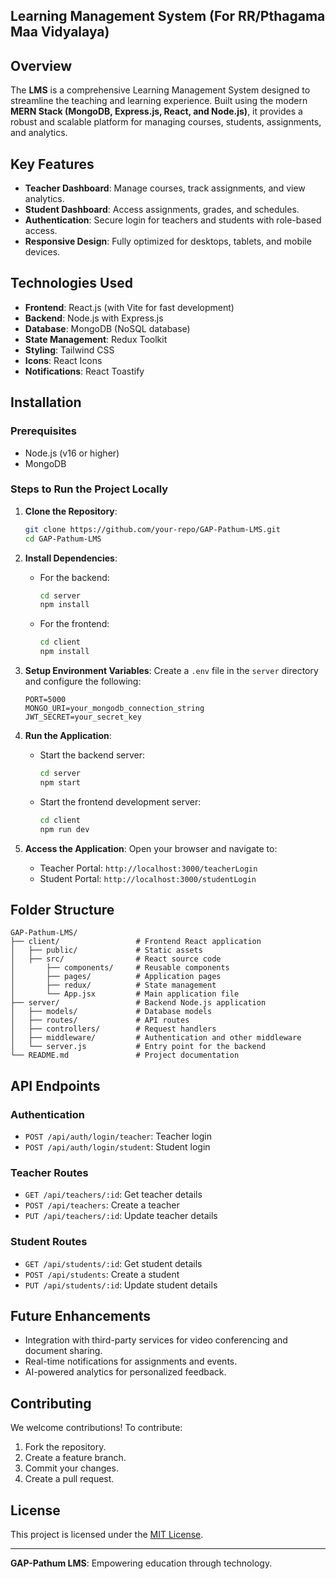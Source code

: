 ## Learning Management System (For RR/Pthagama Maa Vidyalaya)

## Overview
The **LMS** is a comprehensive Learning Management System designed to streamline the teaching and learning experience. Built using the modern **MERN Stack (MongoDB, Express.js, React, and Node.js)**, it provides a robust and scalable platform for managing courses, students, assignments, and analytics.

## Key Features
- **Teacher Dashboard**: Manage courses, track assignments, and view analytics.
- **Student Dashboard**: Access assignments, grades, and schedules.
- **Authentication**: Secure login for teachers and students with role-based access.
- **Responsive Design**: Fully optimized for desktops, tablets, and mobile devices.

## Technologies Used
- **Frontend**: React.js (with Vite for fast development)
- **Backend**: Node.js with Express.js
- **Database**: MongoDB (NoSQL database)
- **State Management**: Redux Toolkit
- **Styling**: Tailwind CSS
- **Icons**: React Icons
- **Notifications**: React Toastify

## Installation
### Prerequisites
- Node.js (v16 or higher)
- MongoDB

### Steps to Run the Project Locally
1. **Clone the Repository**:
   ```bash
   git clone https://github.com/your-repo/GAP-Pathum-LMS.git
   cd GAP-Pathum-LMS
   ```

2. **Install Dependencies**:
   - For the backend:
     ```bash
     cd server
     npm install
     ```
   - For the frontend:
     ```bash
     cd client
     npm install
     ```

3. **Setup Environment Variables**:
   Create a `.env` file in the `server` directory and configure the following:
   ```env
   PORT=5000
   MONGO_URI=your_mongodb_connection_string
   JWT_SECRET=your_secret_key
   ```

4. **Run the Application**:
   - Start the backend server:
     ```bash
     cd server
     npm start
     ```
   - Start the frontend development server:
     ```bash
     cd client
     npm run dev
     ```

5. **Access the Application**:
   Open your browser and navigate to:
   - Teacher Portal: `http://localhost:3000/teacherLogin`
   - Student Portal: `http://localhost:3000/studentLogin`

## Folder Structure
```
GAP-Pathum-LMS/
├── client/                 # Frontend React application
│   ├── public/             # Static assets
│   ├── src/                # React source code
│       ├── components/     # Reusable components
│       ├── pages/          # Application pages
│       ├── redux/          # State management
│       └── App.jsx         # Main application file
├── server/                 # Backend Node.js application
│   ├── models/             # Database models
│   ├── routes/             # API routes
│   ├── controllers/        # Request handlers
│   ├── middleware/         # Authentication and other middleware
│   └── server.js           # Entry point for the backend
└── README.md               # Project documentation
```

## API Endpoints
### Authentication
- `POST /api/auth/login/teacher`: Teacher login
- `POST /api/auth/login/student`: Student login

### Teacher Routes
- `GET /api/teachers/:id`: Get teacher details
- `POST /api/teachers`: Create a teacher
- `PUT /api/teachers/:id`: Update teacher details

### Student Routes
- `GET /api/students/:id`: Get student details
- `POST /api/students`: Create a student
- `PUT /api/students/:id`: Update student details

## Future Enhancements
- Integration with third-party services for video conferencing and document sharing.
- Real-time notifications for assignments and events.
- AI-powered analytics for personalized feedback.

## Contributing
We welcome contributions! To contribute:
1. Fork the repository.
2. Create a feature branch.
3. Commit your changes.
4. Create a pull request.

## License
This project is licensed under the [MIT License](LICENSE).

---

**GAP-Pathum LMS**: Empowering education through technology.

